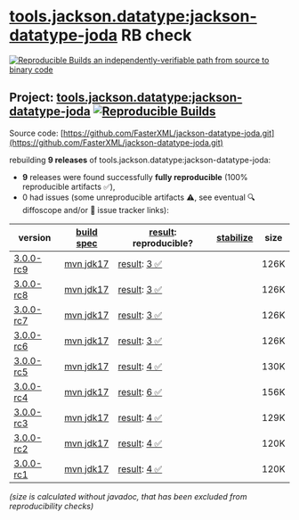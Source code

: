 [tools.jackson.datatype:jackson-datatype-joda](https://central.sonatype.com/artifact/tools.jackson.datatype/jackson-datatype-joda/versions) RB check
=======

[![Reproducible Builds](https://reproducible-builds.org/images/logos/rb.svg) an independently-verifiable path from source to binary code](https://reproducible-builds.org/)

## Project: [tools.jackson.datatype:jackson-datatype-joda](https://central.sonatype.com/artifact/tools.jackson.datatype/jackson-datatype-joda/versions) [![Reproducible Builds](https://img.shields.io/endpoint?url=https://raw.githubusercontent.com/jvm-repo-rebuild/reproducible-central/master/content/tools/jackson/datatype/jackson-datatype-joda/badge.json)](https://github.com/jvm-repo-rebuild/reproducible-central/blob/master/content/tools/jackson/datatype/jackson-datatype-joda/README.md)

Source code: [https://github.com/FasterXML/jackson-datatype-joda.git](https://github.com/FasterXML/jackson-datatype-joda.git)

rebuilding **9 releases** of tools.jackson.datatype:jackson-datatype-joda:
- **9** releases were found successfully **fully reproducible** (100% reproducible artifacts :white_check_mark:),
- 0 had issues (some unreproducible artifacts :warning:, see eventual :mag: diffoscope and/or :memo: issue tracker links):

| version | [build spec](/BUILDSPEC.md) | [result](https://reproducible-builds.org/docs/jvm/): reproducible? | [stabilize](https://github.com/google/oss-rebuild/blob/main/cmd/stabilize/README.md) | size |
| -- | --------- | ------ | ------ | -- |
| [3.0.0-rc9](https://central.sonatype.com/artifact/tools.jackson.datatype/jackson-datatype-joda/3.0.0-rc9/pom) | [mvn jdk17](jackson-datatype-joda-3.0.0-rc9.buildspec) | [result](jackson-datatype-joda-3.0.0-rc9.buildinfo): [3 :white_check_mark: ](jackson-datatype-joda-3.0.0-rc9.buildcompare) | | 126K |
| [3.0.0-rc8](https://central.sonatype.com/artifact/tools.jackson.datatype/jackson-datatype-joda/3.0.0-rc8/pom) | [mvn jdk17](jackson-datatype-joda-3.0.0-rc8.buildspec) | [result](jackson-datatype-joda-3.0.0-rc8.buildinfo): [3 :white_check_mark: ](jackson-datatype-joda-3.0.0-rc8.buildcompare) | | 126K |
| [3.0.0-rc7](https://central.sonatype.com/artifact/tools.jackson.datatype/jackson-datatype-joda/3.0.0-rc7/pom) | [mvn jdk17](jackson-datatype-joda-3.0.0-rc7.buildspec) | [result](jackson-datatype-joda-3.0.0-rc7.buildinfo): [3 :white_check_mark: ](jackson-datatype-joda-3.0.0-rc7.buildcompare) | | 126K |
| [3.0.0-rc6](https://central.sonatype.com/artifact/tools.jackson.datatype/jackson-datatype-joda/3.0.0-rc6/pom) | [mvn jdk17](jackson-datatype-joda-3.0.0-rc6.buildspec) | [result](jackson-datatype-joda-3.0.0-rc6.buildinfo): [3 :white_check_mark: ](jackson-datatype-joda-3.0.0-rc6.buildcompare) | | 126K |
| [3.0.0-rc5](https://central.sonatype.com/artifact/tools.jackson.datatype/jackson-datatype-joda/3.0.0-rc5/pom) | [mvn jdk17](jackson-datatype-joda-3.0.0-rc5.buildspec) | [result](jackson-datatype-joda-3.0.0-rc5.buildinfo): [4 :white_check_mark: ](jackson-datatype-joda-3.0.0-rc5.buildcompare) | | 130K |
| [3.0.0-rc4](https://central.sonatype.com/artifact/tools.jackson.datatype/jackson-datatype-joda/3.0.0-rc4/pom) | [mvn jdk17](jackson-datatype-joda-3.0.0-rc4.buildspec) | [result](jackson-datatype-joda-3.0.0-rc4.buildinfo): [6 :white_check_mark: ](jackson-datatype-joda-3.0.0-rc4.buildcompare) | | 156K |
| [3.0.0-rc3](https://central.sonatype.com/artifact/tools.jackson.datatype/jackson-datatype-joda/3.0.0-rc3/pom) | [mvn jdk17](jackson-datatype-joda-3.0.0-rc3.buildspec) | [result](jackson-datatype-joda-3.0.0-rc3.buildinfo): [4 :white_check_mark: ](jackson-datatype-joda-3.0.0-rc3.buildcompare) | | 129K |
| [3.0.0-rc2](https://central.sonatype.com/artifact/tools.jackson.datatype/jackson-datatype-joda/3.0.0-rc2/pom) | [mvn jdk17](jackson-datatype-joda-3.0.0-rc2.buildspec) | [result](jackson-datatype-joda-3.0.0-rc2.buildinfo): [4 :white_check_mark: ](jackson-datatype-joda-3.0.0-rc2.buildcompare) | | 120K |
| [3.0.0-rc1](https://central.sonatype.com/artifact/tools.jackson.datatype/jackson-datatype-joda/3.0.0-rc1/pom) | [mvn jdk17](jackson-datatype-joda-3.0.0-rc1.buildspec) | [result](jackson-datatype-joda-3.0.0-rc1.buildinfo): [4 :white_check_mark: ](jackson-datatype-joda-3.0.0-rc1.buildcompare) | | 120K |

<i>(size is calculated without javadoc, that has been excluded from reproducibility checks)</i>
